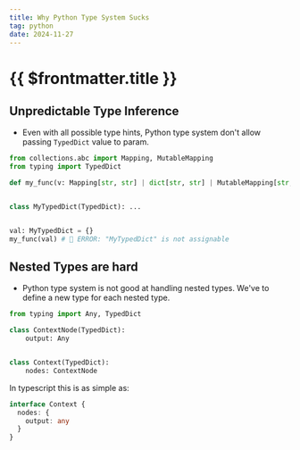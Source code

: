 ```yaml
---
title: Why Python Type System Sucks
tag: python
date: 2024-11-27
---
```


# {{ $frontmatter.title }}

## Unpredictable Type Inference

- Even with all possible type hints, Python type system don't allow passing `TypedDict` value to param.

```py
from collections.abc import Mapping, MutableMapping
from typing import TypedDict

def my_func(v: Mapping[str, str] | dict[str, str] | MutableMapping[str, str]):  ...


class MyTypedDict(TypedDict): ...


val: MyTypedDict = {}
my_func(val) # 🚨 ERROR: "MyTypedDict" is not assignable 
```

## Nested Types are hard

- Python type system is not good at handling nested types. We've to define a new type for each nested type.

```py
from typing import Any, TypedDict

class ContextNode(TypedDict):
    output: Any


class Context(TypedDict):
    nodes: ContextNode
```

In typescript this is as simple as:

```ts
interface Context {
  nodes: {
    output: any
  }
}
```
